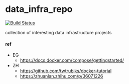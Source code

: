 # data_infra_repo
[![Build Status](https://travis-ci.org/yennanliu/data_infra_repo.svg?branch=master)](https://travis-ci.org/yennanliu/data_infra_repo)

collection of interesting data infrastructure projects

#### ref 
- EG
	- https://docs.docker.com/compose/gettingstarted/
- ZH 
	- https://github.com/twtrubiks/docker-tutorial
	- https://zhuanlan.zhihu.com/p/36071226